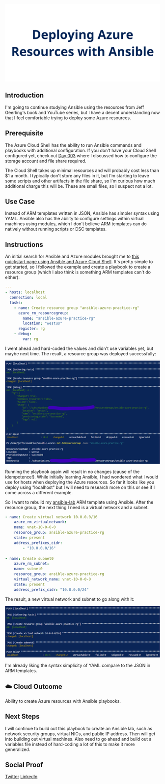 ![banner](./img/banner.png)

## Introduction

I'm going to continue studying Ansible using the resources from Jeff Geerling's book and YouTube series, but I have a decent understanding now that I feel comfortable trying to deploy some Azure resources.

## Prerequisite

The Azure Cloud Shell has the ability to run Ansible commands and playbooks with additional configuration. If you don't have your Cloud Shell configured yet, check out [Day 003](https://github.com/JeffBrownTech/100DaysOfCloud/blob/main/Journey/003/Readme.md) where I discussed how to configure the storage account and file share required.

The Cloud Shell takes up minimal resources and will probably cost less than $1 a month. I typically don't store any files in it, but I'm starting to leave some scripts and other artifacts in the file share, so I'm curious how much additional charge this will be. These are small files, so I suspect not a lot.

## Use Case

Instead of ARM templates written in JSON, Ansible has simpler syntax using YAML. Ansible also has the ability to configure settings within virtual machines using modules, which I don't believe ARM templates can do natively without running scripts or DSC templates.

## Instructions

An initial search for Ansible and Azure modules brought me to [this quickstart page using Ansible and Azure Cloud Shell](https://docs.microsoft.com/en-us/azure/developer/ansible/getting-started-cloud-shell?tabs=ansible). It's pretty simple to get started, so I followed the example and create a playbook to create a resource group (which I also think is something ARM templates can't do either):

```yml
---
- hosts: localhost
  connection: local
  tasks:
    - name: Create resource group "ansible-azure-practice-rg"
      azure_rm_resourcegroup:
        name: "ansible-azure-practice-rg"
        location: "westus"
      register: rg
    - debug:
        var: rg
```

I went ahead and hard-coded the values and didn't use variables yet, but maybe next time. The result, a resource group was deployed successfully:

![Resource group deployment](./img/rgdeployed.png)

Running the playbook again will result in no changes (cause of the idempotence!). While initially learning Ansible, I had wondered what I would use for hosts when deploying the Azure resources. So far it looks like you deploy using "localhost" but I will need to research more on this or see if I come across a different example.

So I want to rebuild my [ansible-lab](https://github.com/jeffbrowntech/ansible-lab) ARM template using Ansible. After the resource group, the next thing I need is a virtual network and a subnet.

```yml
- name: Create virtual network 10.0.0.0/16
    azure_rm_virtualnetwork:
    name: vnet-10-0-0-0
    resource_group: ansible-azure-practice-rg
    state: present
    address_prefixes_cidr:
        - "10.0.0.0/16"

- name: Create subnet0
    azure_rm_subnet:
    name: subnet0
    resource_group: ansible-azure-practice-rg
    virtual_network_name: vnet-10-0-0-0
    state: present
    address_prefix_cidr: "10.0.0.0/24"
```

The result, a new virtual network and subnet to go along with it:

![Deployed vnet and subnet](./img/vnetdeployed.png)

I'm already liking the syntax simplicity of YAML compare to the JSON in ARM templates.

## ☁️ Cloud Outcome

Ability to create Azure resources with Ansible playbooks.

## Next Steps

I will continue to build out this playbook to create an Ansible lab, such as network security groups, virtual NICs, and public IP address. Then will get into building out virtual machines. Also need to go ahead and build out a variables file instead of hard-coding a lot of this to make it more generalized.

## Social Proof

[Twitter](https://twitter.com/JeffWBrown/status/1307835012104871936?s=20)
[LinkedIn](https://www.linkedin.com/posts/jeffwaynebrown_jeffbrowntech100daysofcloud-activity-6713600769221890048-Bhs2)
